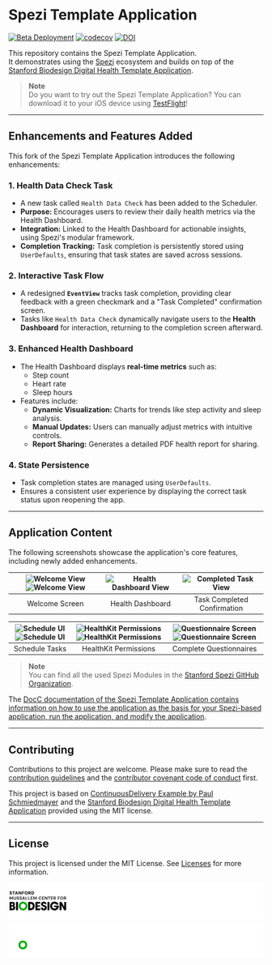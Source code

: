 <!--
This source file is part of the Stanford Spezi Template Application open-source project

SPDX-FileCopyrightText: 2023 Stanford University

SPDX-License-Identifier: MIT
-->

# Spezi Template Application

[![Beta Deployment](https://github.com/StanfordSpezi/SpeziTemplateApplication/actions/workflows/beta-deployment.yml/badge.svg)](https://github.com/StanfordSpezi/SpeziTemplateApplication/actions/workflows/beta-deployment.yml)
[![codecov](https://codecov.io/gh/StanfordSpezi/SpeziTemplateApplication/branch/main/graph/badge.svg?token=9fvSAiFJUY)](https://codecov.io/gh/StanfordSpezi/SpeziTemplateApplication)
[![DOI](https://zenodo.org/badge/589846478.svg)](https://zenodo.org/badge/latestdoi/589846478)

This repository contains the Spezi Template Application.  
It demonstrates using the [Spezi](https://github.com/StanfordSpezi/Spezi) ecosystem and builds on top of the [Stanford Biodesign Digital Health Template Application](https://github.com/StanfordBDHG/TemplateApplication).

> **Note**  
> Do you want to try out the Spezi Template Application? You can download it to your iOS device using [TestFlight](https://testflight.apple.com/join/ipEezBY1)!

---

## Enhancements and Features Added

This fork of the Spezi Template Application introduces the following enhancements:

### **1. Health Data Check Task**
- A new task called `Health Data Check` has been added to the Scheduler.  
- **Purpose:** Encourages users to review their daily health metrics via the Health Dashboard.  
- **Integration:** Linked to the Health Dashboard for actionable insights, using Spezi's modular framework.  
- **Completion Tracking:** Task completion is persistently stored using `UserDefaults`, ensuring that task states are saved across sessions.

### **2. Interactive Task Flow**
- A redesigned **`EventView`** tracks task completion, providing clear feedback with a green checkmark and a "Task Completed" confirmation screen.  
- Tasks like `Health Data Check` dynamically navigate users to the **Health Dashboard** for interaction, returning to the completion screen afterward.

### **3. Enhanced Health Dashboard**
- The Health Dashboard displays **real-time metrics** such as:
  - Step count
  - Heart rate
  - Sleep hours
- Features include:
  - **Dynamic Visualization:** Charts for trends like step activity and sleep analysis.
  - **Manual Updates:** Users can manually adjust metrics with intuitive controls.
  - **Report Sharing:** Generates a detailed PDF health report for sharing.

### **4. State Persistence**
- Task completion states are managed using `UserDefaults`.  
- Ensures a consistent user experience by displaying the correct task status upon reopening the app.

---

## Application Content

The following screenshots showcase the application's core features, including newly added enhancements.

|![Welcome View](TemplateApplication/Supporting%20Files/TemplateApplication.docc/Resources/Onboarding/Welcome.png#gh-light-mode-only) ![Welcome View](TemplateApplication/Supporting%20Files/TemplateApplication.docc/Resources/Onboarding/Welcome~dark.png#gh-dark-mode-only)|![Health Dashboard View](TemplateApplication/Supporting%20Files/TemplateApplication.docc/Resources/Schedule/HealthDashboard.png)|![Completed Task View](TemplateApplication/Supporting%20Files/TemplateApplication.docc/Resources/Schedule/TaskCompleted.png)|
|:--:|:--:|:--:|
|Welcome Screen|Health Dashboard|Task Completed Confirmation|

|![Schedule UI](TemplateApplication/Supporting%20Files/TemplateApplication.docc/Resources/Schedule/Schedule.png#gh-light-mode-only) ![Schedule UI](TemplateApplication/Supporting%20Files/TemplateApplication.docc/Resources/Schedule/Schedule~dark.png#gh-dark-mode-only)|![HealthKit Permissions](TemplateApplication/Supporting%20Files/TemplateApplication.docc/Resources/Onboarding/HealthKitSheet.png#gh-light-mode-only) ![HealthKit Permissions](TemplateApplication/Supporting%20Files/TemplateApplication.docc/Resources/Onboarding/HealthKitSheet~dark.png#gh-dark-mode-only)|![Questionnaire Screen](TemplateApplication/Supporting%20Files/TemplateApplication.docc/Resources/Schedule/Questionnaire.png#gh-light-mode-only) ![Questionnaire Screen](TemplateApplication/Supporting%20Files/TemplateApplication.docc/Resources/Schedule/Questionnaire~dark.png#gh-dark-mode-only)|
|:--:|:--:|:--:|
|Schedule Tasks|HealthKit Permissions|Complete Questionnaires|

> **Note**  
> You can find all the used Spezi Modules in the [Stanford Spezi GitHub Organization](https://github.com/StanfordSpezi).

The [DocC documentation of the Spezi Template Application contains information on how to use the application as the basis for your Spezi-based application, run the application, and modify the application](https://stanfordspezi.github.io/SpeziTemplateApplication).

---

## Contributing

Contributions to this project are welcome. Please make sure to read the [contribution guidelines](https://github.com/StanfordSpezi/.github/blob/main/CONTRIBUTING.md) and the [contributor covenant code of conduct](https://github.com/StanfordSpezi/.github/blob/main/CODE_OF_CONDUCT.md) first.

This project is based on [ContinuousDelivery Example by Paul Schmiedmayer](https://github.com/PSchmiedmayer/ContinousDelivery) and the [Stanford Biodesign Digital Health Template Application](https://github.com/StanfordBDHG/TemplateApplication) provided using the MIT license.

---

## License

This project is licensed under the MIT License. See [Licenses](LICENSES) for more information.

![Spezi Footer](https://raw.githubusercontent.com/StanfordSpezi/.github/main/assets/FooterLight.png#gh-light-mode-only)
![Spezi Footer](https://raw.githubusercontent.com/StanfordSpezi/.github/main/assets/FooterDark.png#gh-dark-mode-only)
